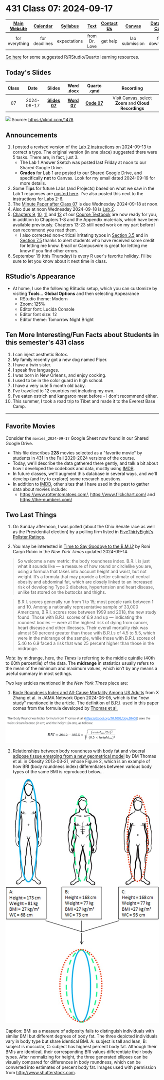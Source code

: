 # 431 Class 07: 2024-09-17

[Main Website](https://thomaselove.github.io/431-2024/) | [Calendar](https://thomaselove.github.io/431-2024/calendar.html) | [Syllabus](https://thomaselove.github.io/431-syllabus-2024/) | [Text](https://thomaselove.github.io/431-book/) | [Contact Us](https://thomaselove.github.io/431-2024/contact.html) | [Canvas](https://canvas.case.edu) | [Data and Code](https://github.com/THOMASELOVE/431-data)
:-----------: | :--------------: | :----------: | :---------: | :-------------: | :-----------: | :------------:
for everything | for deadlines | expectations | from Dr. Love | get help | lab submission | for downloads

[Go here](https://thomaselove.github.io/431-2024/resources.html) for some suggested R/RStudio/Quarto learning resources.

## Today's Slides

Class | Date | Slides | Word .docx | Quarto .qmd | Recording
:---: | :--------: | :------: | :------: | :------: | :-------------:
07 | 2024-09-17 | **[Slides 07](https://thomaselove.github.io/431-slides-2024/class07.html)** | **[Word 07](https://thomaselove.github.io/431-slides-2024/class07w.docx)** | **[Code 07](https://github.com/THOMASELOVE/431-slides-2024/blob/main/class07.qmd)** | Visit [Canvas](https://canvas.case.edu/), select **Zoom** and **Cloud Recordings**

![](https://imgs.xkcd.com/comics/p_values.png) Source: <https://xkcd.com/1478>

## Announcements

1. I posted a revised version of the [Lab 2 instructions](https://github.com/THOMASELOVE/431-labs-2024/tree/main/lab2) on 2024-09-13 to correct a typo. The original version (in one place) suggested there were 5 tasks. There are, in fact, just 3.
    - The Lab 1 Answer Sketch was posted last Friday at noon to our Shared Google Drive.
    - **Grades** for Lab 1 are posted to our Shared Google Drive, and specifically **not** to Canvas. Look for my email dated 2024-09-16 for more details.
2. Some **Tips** for future Labs (and Projects) based on what we saw in the Lab 1 responses are [posted here](https://github.com/THOMASELOVE/431-labs-2024/blob/main/tips.md). I've also posted this next to the instructions for Labs 2-6.
3. The [Minute Paper after Class 07](https://bit.ly/431-2024-minute-07) is due Wednesday 2024-09-18 at noon.
4. Also due at noon Wednesday 2024-09-18 is [Lab 2](https://github.com/THOMASELOVE/431-labs-2024/tree/main/lab2).
5. [Chapters 9](https://thomaselove.github.io/431-book/09_moregroups.html), [10](https://thomaselove.github.io/431-book/10_transmore.html), [11](https://thomaselove.github.io/431-book/11_association.html) and [12](https://thomaselove.github.io/431-book/12_transassoc.html) of our [Course Textbook](https://thomaselove.github.io/431-book/) are now ready for you, in addition to Chapters 1-8 and the Appendix materials, which have been available previously. Chapters 13-23 still need work on my part before I can recommend you read them.
    - I also corrected non-critical irritating typos in [Section 3.5](https://thomaselove.github.io/431-book/03_summary.html#sec-outliers) and in [Section 7.5](https://thomaselove.github.io/431-book/07_transform.html#the-logarithmic-transformation) thanks to alert students who have received some credit for letting me know. Email or Campuswire is great for letting me know if you find other errors.
6. September 19 (this Thursday) is every R user's favorite holiday. I'll be sure to let you know about it next time in class.

## RStudio's Appearance

- At home, I use the following RStudio setup, which you can customize by visiting **Tools**... **Global Options** and then selecting Appearance
    - RStudio theme: Modern
    - Zoom: 125%
    - Editor font: Lucida Console
    - Editor font size: 12
    - Editor theme: Tomorrow Night Bright

## Ten More Interesting/Fun Facts about Students in this semester's 431 class

1. I can inject aesthetic Botox.
2. My family recently got a new dog named Piper.
3. I have a twin sister.
4. I speak five languages.
5. I was born in New Orleans, and enjoy cooking.
6. I used to be in the color guard in high school.
7. I have a very cute 5 month old baby.
8. I've travelled to 12 countries not including my own.
9. I've eaten ostrich and kangaroo meat before - I don't recommend either.
10. This summer, I took a road trip to Tibet and made it to the Everest Base Camp.

----------

## Favorite Movies

Consider the `movies_2024-09-17` Google Sheet now found in our Shared Google Drive. 

- This file describes **228** movies selected as a "favorite movie" by students in 431 in the Fall 2020-2024 versions of the course.
- Today, we'll describe the data gathered there gently, and talk a bit about how I developed the codebook and data, mostly using [IMDB](https://www.imdb.com/).
- In future classes, we'll augment this database in several ways, and we'll develop (and try to explore) some research questions.
- In addition to [IMDB](https://www.imdb.com/), other sites that I have used in the past to gather data about movies include:
    - <https://www.rottentomatoes.com/>, <https://www.flickchart.com/> and <https://the-numbers.com/>

## Two Last Things

1. On Sunday afternoon, I was polled (about the Ohio Senate race as well as the Presidential election) by a polling firm listed in [FiveThirtyEight's Pollster Ratings](https://projects.fivethirtyeight.com/pollster-ratings/).

2. You may be interested in [Time to Say Goodbye to the B.M.I.?](https://www.nytimes.com/2024/09/06/health/body-roundness-index-bmi.html) by Roni Caryn Rubin in the *New York Times* updated 2024-09-14.

> So welcome a new metric: the body roundness index. B.R.I. is just what it sounds like — a measure of how round or circlelike you are, using a formula that takes into account height and waist, but not weight. It’s a formula that may provide a better estimate of central obesity and abdominal fat, which are closely linked to an increased risk of developing Type 2 diabetes, hypertension and heart disease, unlike fat stored on the buttocks and thighs.

> B.R.I. scores generally run from 1 to 15; most people rank between 1 and 10. Among a nationally representative sample of 33,000 Americans, B.R.I. scores rose between 1999 and 2018, the new study found. Those with B.R.I. scores of 6.9 and up — indicating the roundest bodies — were at the highest risk of dying from cancer, heart disease and other illnesses. Their overall mortality risk was almost 50 percent greater than those with B.R.I.s of 4.5 to 5.5, which were in the midrange of the sample, while those with B.R.I. scores of 5.46 to 6.9 faced a risk that was 25 percent higher than those in the midrange.

*Note*: by midrange, here, the *Times* is referring to the middle quintile (40th to 60th percentile) of the data. The **midrange** in statistics usually refers to the mean of the minimum and maximum values, which isn't by any means a useful summary in most settings.

Two key articles mentioned in the *New York Times* piece are:

1. [Body Roundness Index and All-Cause Mortality Among US Adults](https://jamanetwork.com/journals/jamanetworkopen/fullarticle/2819558) from X Zhang et al. in JAMA Network Open 2024-06-05, which is the "new study" mentioned in the article. The definition of B.R.I. used in this paper comes from the formula developed by [Thomas et al.](https://dx.doi.org/10.1002/oby.20408)

![](https://github.com/THOMASELOVE/431-classes-2024/blob/main/class07/bri-formula.png)

2. [Relationships between body roundness with body fat and visceral adipose tissue emerging from a new geometrical model](https://onlinelibrary.wiley.com/doi/10.1002/oby.20408) by DM Thomas et al. in Obesity 2013-03-21, whose Figure 2, which is an example of how BRI (body roundness index) differentiates between various body types of the same BMI is reproduced below...
 
![](https://github.com/THOMASELOVE/431-classes-2024/blob/main/class07/bri-vs-bmi-fig2.jpg)

Caption: BMI as a measure of adiposity fails to distinguish individuals with similar BMI but different degrees of body fat. The three depicted individuals vary in body type but share identical BMI. A: subject is tall and lean, B: subject is muscular, C: subject has highest percent body fat. Although their BMIs are identical, their corresponding BRI values differentiate their body types. After normalizing for height, the three generated ellipses can be visually compared for differences in body roundness, which can be converted into estimates of percent body fat. Images used with permission from <http://www.shutterstock.com>. 


  

  


